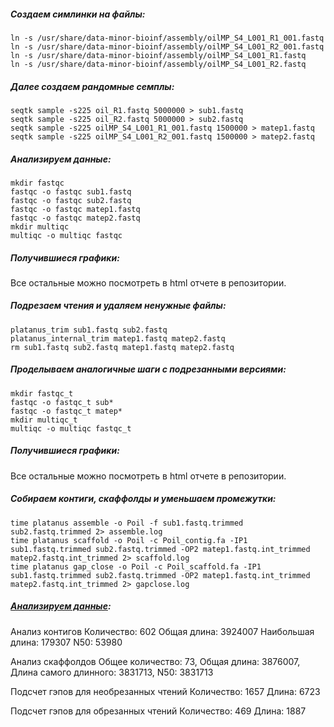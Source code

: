 ##### Создаем симлинки на файлы:

```
ln -s /usr/share/data-minor-bioinf/assembly/oilMP_S4_L001_R1_001.fastq 
ln -s /usr/share/data-minor-bioinf/assembly/oilMP_S4_L001_R2_001.fastq 
ln -s /usr/share/data-minor-bioinf/assembly/oilMP_S4_L001_R1.fastq 
ln -s /usr/share/data-minor-bioinf/assembly/oilMP_S4_L001_R2.fastq 
```

##### Далее создаем рандомные семплы:

```
seqtk sample -s225 oil_R1.fastq 5000000 > sub1.fastq
seqtk sample -s225 oil_R2.fastq 5000000 > sub2.fastq
seqtk sample -s225 oilMP_S4_L001_R1_001.fastq 1500000 > matep1.fastq
seqtk sample -s225 oilMP_S4_L001_R2_001.fastq 1500000 > matep2.fastq
```

##### Анализируем данные:

```
mkdir fastqc
fastqc -o fastqc sub1.fastq 
fastqc -o fastqc sub2.fastq 
fastqc -o fastqc matep1.fastq
fastqc -o fastqc matep2.fastq
mkdir multiqc
multiqc -o multiqc fastqc
```

##### Получившиеся графики:

Все остальные можно посмотреть в html отчете в репозитории.

##### Подрезаем чтения и удаляем ненужные файлы:

```
platanus_trim sub1.fastq sub2.fastq
platanus_internal_trim matep1.fastq matep2.fastq
rm sub1.fastq sub2.fastq matep1.fastq matep2.fastq
```

##### Проделываем аналогичные шаги с подрезанными версиями:

```
mkdir fastqc_t
fastqc -o fastqc_t sub*
fastqc -o fastqc_t matep*
mkdir multiqc_t
multiqc -o multiqc fastqc_t
```

##### Получившиеся графики:

Все остальные можно посмотреть в html отчете в репозитории.

##### Собираем контиги, скаффолды и уменьшаем промежутки:

```
time platanus assemble -o Poil -f sub1.fastq.trimmed sub2.fastq.trimmed 2> assemble.log
time platanus scaffold -o Poil -c Poil_contig.fa -IP1 sub1.fastq.trimmed sub2.fastq.trimmed -OP2 matep1.fastq.int_trimmed matep2.fastq.int_trimmed 2> scaffold.log
time platanus gap_close -o Poil -c Poil_scaffold.fa -IP1 sub1.fastq.trimmed sub2.fastq.trimmed -OP2 matep1.fastq.int_trimmed  matep2.fastq.int_trimmed 2> gapclose.log
```

##### [Анализируем данные](https://colab.research.google.com/drive/1aFFALSBt1pCwUcAKlgRUGLcMpVNV441r?usp=sharing):

Анализ контигов
Количество: 602
Общая длина: 3924007
Наибольшая длина: 179307
N50: 53980

Анализ скаффолдов
Общее количество: 73,
Общая длина: 3876007,
Длина самого длинного: 3831713,
N50: 3831713

Подсчет гэпов для необрезанных чтений
Количество: 1657
Длина: 6723

Подсчет гэпов для обрезанных чтений
Количество: 469
Длина: 1887







